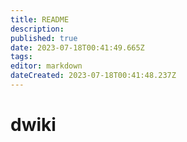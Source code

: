```yaml
---
title: README
description: 
published: true
date: 2023-07-18T00:41:49.665Z
tags: 
editor: markdown
dateCreated: 2023-07-18T00:41:48.237Z
---
```


# dwiki
